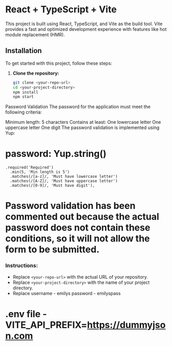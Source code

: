 # React + TypeScript + Vite

This project is built using React, TypeScript, and Vite as the build tool. Vite provides a fast and optimized development experience with features like hot module replacement (HMR).

## Installation

To get started with this project, follow these steps:

1. **Clone the repository:**

   ```bash
   git clone <your-repo-url>
   cd <your-project-directory>
   npm install
   npm start

Password Validation
The password for the application must meet the following criteria:

Minimum length: 5 characters
Contains at least:
One lowercase letter
One uppercase letter
One digit
The password validation is implemented using Yup:

# password: Yup.string()
    .required('Required')
      .min(5, 'Min length is 5')
      .matches(/[a-z]/, 'Must have lowercase letter')
      .matches(/[A-Z]/, 'Must have uppercase letter')
      .matches(/[0-9]/, 'Must have digit'), 


# Password validation has been commented out because the actual password does not contain these conditions, so it will not allow the form to be submitted.

### Instructions:
- Replace `<your-repo-url>` with the actual URL of your repository.
- Replace `<your-project-directory>` with the name of your project directory.
- Replace username - emilys password - emilyspass

# .env file - VITE_API_PREFIX=https://dummyjson.com
 
